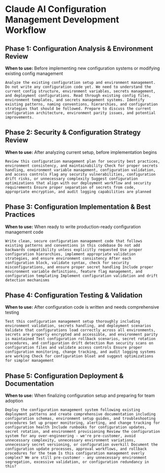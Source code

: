 # Claude AI Configuration Management Development Workflow

## Phase 1: Configuration Analysis & Environment Review
**When to use:** Before implementing new configuration systems or modifying existing config management

```
Analyze the existing configuration setup and environment management. Do not write any configuration code yet. We need to understand the current config structure, environment variables, secrets management, and deployment configurations. Read through existing config files, environment templates, and secrets management systems. Identify existing patterns, naming conventions, hierarchies, and configuration strategies that should be followed. Prepare to discuss the current configuration architecture, environment parity issues, and potential improvements.
```

## Phase 2: Security & Configuration Strategy Review
**When to use:** After analyzing current setup, before implementation begins

```
Review this configuration management plan for security best practices, environment consistency, and maintainability Check for proper secrets handling, environment variable management, configuration validation, and access controls Flag any security vulnerabilities, configuration drift risks, or unnecessary complexity Suggest configuration optimizations that align with our deployment workflow and security requirements Ensure proper separation of secrets from code, appropriate encryption, and audit logging capabilities are planned
```

## Phase 3: Configuration Implementation & Best Practices
**When to use:** When ready to write production-ready configuration management code

```
Write clean, secure configuration management code that follows existing patterns and conventions in this codebase Do not add backwards compatibility unless explicitly requested Use proper configuration hierarchies, implement appropriate validation strategies, and ensure environment consistency After each configuration block, validate syntax, check for security misconfigurations, and ensure proper secret handling Include proper environment variable definitions, feature flag management, and configuration templating Implement configuration validation and drift detection mechanisms
```

## Phase 4: Configuration Testing & Validation
**When to use:** After configuration code is written and needs comprehensive testing

```
Test this configuration management setup thoroughly including environment validation, secrets handling, and deployment scenarios Validate that configurations load correctly across all environments, secrets are properly encrypted and accessible, and environment parity is maintained Test configuration rollback scenarios, secret rotation procedures, and configuration drift detection Run security scans on configuration files and validate access controls Ensure proper configuration monitoring, change tracking, and audit logging systems are working Check for configuration bloat and suggest optimizations for simpler management
```

## Phase 5: Configuration Deployment & Documentation
**When to use:** When finalizing configuration setup and preparing for team adoption

```
Deploy the configuration management system following existing deployment patterns and create comprehensive documentation including configuration schemas, environment setup guides, and troubleshooting procedures Set up proper monitoring, alerting, and change tracking for configuration health Include runbooks for configuration updates, secret rotation, and environment provisioning Review the configuration system for any over-engineering - we're pre-customer, avoid unnecessary complexity, unnecessary environment variations, unnecessary secret versioning, or configuration overkill Document the configuration update processes, approval workflows, and rollback procedures for the team Is this configuration management overly complex? We are still pre-customer - any unnecessary environment segregation, excessive validation, or configuration redundancy in this?
```